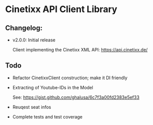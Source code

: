 # Cinetixx API Client Library

## Changelog:

* v2.0.0: Initial release

    Client implementing the Cinetixx XML API: https://api.cinetixx.de/

## Todo
* Refactor CinetixxClient construction; make it DI friendly
* Extracting of Youtube-IDs in the Model

  See: https://gist.github.com/ghalusa/6c7f3a00fd2383e5ef33

* Reuqest seat infos
* Complete tests and test coverage


